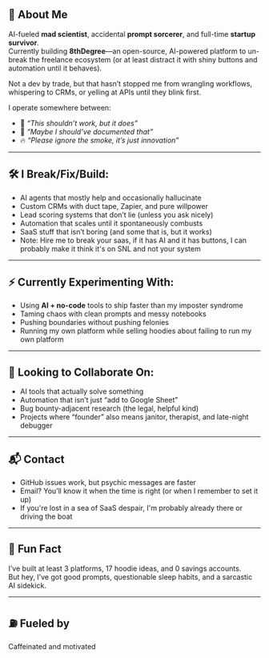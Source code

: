 ## 🧠 About Me

AI-fueled **mad scientist**, accidental **prompt sorcerer**, and full-time **startup survivor**.  
Currently building **8thDegree**—an open-source, AI-powered platform to un-break the freelance ecosystem (or at least distract it with shiny buttons and automation until it behaves).

Not a dev by trade, but that hasn’t stopped me from wrangling workflows, whispering to CRMs, or yelling at APIs until they blink first.

I operate somewhere between:
- 🧪 *“This shouldn’t work, but it does”*
- 🧘 *“Maybe I should’ve documented that”*
- 🔥 *“Please ignore the smoke, it’s just innovation”*

---

## 🛠️ I Break/Fix/Build:
- AI agents that mostly help and occasionally hallucinate
- Custom CRMs with duct tape, Zapier, and pure willpower
- Lead scoring systems that don’t lie (unless you ask nicely)
- Automation that scales until it spontaneously combusts
- SaaS stuff that isn’t boring (and some that is, but it works)
- Note: Hire me to break your saas, if it has AI and it has buttons,
  I can probably make it think it's on SNL and not your system

---

## ⚡ Currently Experimenting With:
- Using **AI + no-code** tools to ship faster than my imposter syndrome
- Taming chaos with clean prompts and messy notebooks
- Pushing boundaries without pushing felonies  
- Running my own platform while selling hoodies about failing to run my own platform

---

## 🧩 Looking to Collaborate On:
- AI tools that actually solve something
- Automation that isn’t just “add to Google Sheet”
- Bug bounty-adjacent research (the legal, helpful kind)
- Projects where “founder” also means janitor, therapist, and late-night debugger

---

## 📬 Contact
- GitHub issues work, but psychic messages are faster  
- Email? You’ll know it when the time is right (or when I remember to set it up)  
- If you're lost in a sea of SaaS despair, I'm probably already there or driving the boat

---

## 🥲 Fun Fact
I’ve built at least 3 platforms, 17 hoodie ideas, and 0 savings accounts.  
But hey, I’ve got good prompts, questionable sleep habits, and a sarcastic AI sidekick.

---

## ⛽ Fueled by 
Caffeinated and motivated 
